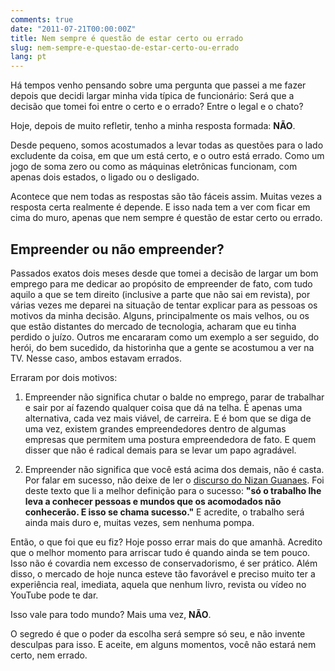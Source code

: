 ```yaml
---
comments: true
date: "2011-07-21T00:00:00Z"
title: Nem sempre é questão de estar certo ou errado
slug: nem-sempre-e-questao-de-estar-certo-ou-errado
lang: pt
---
```


Há tempos venho pensando sobre uma pergunta que passei a me fazer depois que decidi largar minha vida típica de funcionário: Será que a decisão que tomei foi entre o certo e o errado? Entre o legal e o chato?

Hoje, depois de muito refletir, tenho a minha resposta formada: **NÃO**.

Desde pequeno, somos acostumados a levar todas as questões para o lado excludente da coisa, em que um está certo, e o outro está errado. Como um jogo de soma zero ou como as máquinas eletrônicas funcionam, com apenas dois estados, o ligado ou o desligado.

Acontece que nem todas as respostas são tão fáceis assim. Muitas vezes a resposta certa realmente é depende. E isso nada tem a ver com ficar em cima do muro, apenas que nem sempre é questão de estar certo ou errado.

## Empreender ou não empreender?

Passados exatos dois meses desde que tomei a decisão de largar um bom emprego para me dedicar ao propósito de empreender de fato, com tudo aquilo a que se tem direito (inclusive a parte que não sai em revista), por várias vezes me deparei na situação de tentar explicar para as pessoas os motivos da minha decisão. Alguns, principalmente os mais velhos, ou os que estão distantes do mercado de tecnologia, acharam que eu tinha perdido o juízo. Outros me encararam como um exemplo a ser seguido, do herói, do bem sucedido, da historinha que a gente se acostumou a ver na TV. Nesse caso, ambos estavam errados.

Erraram por dois motivos:

1. Empreender não significa chutar o balde no emprego, parar de trabalhar e sair por aí fazendo qualquer coisa que dá na telha. É apenas uma alternativa, cada vez mais viável, de carreira. E é bom que se diga de uma vez, existem grandes empreendedores dentro de algumas empresas que permitem uma postura empreendedora de fato. E quem disser que não é radical demais para se levar um papo agradável.

2. Empreender não significa que você está acima dos demais, não é casta. Por falar em sucesso, não deixe de ler o [discurso do Nizan Guanaes](http://www.administradores.com.br/artigos/carreira/sucesso-nizan-guanaes/12199/). Foi deste texto que li a melhor definição para o sucesso: __"só o trabalho lhe leva a conhecer pessoas e mundos que os acomodados não conhecerão. E isso se chama sucesso."__ E acredite, o trabalho será ainda mais duro e, muitas vezes, sem nenhuma pompa.

Então, o que foi que eu fiz? Hoje posso errar mais do que amanhã. Acredito que o melhor momento para arriscar tudo é quando ainda se tem pouco. Isso não é covardia nem excesso de conservadorismo, é ser prático. Além disso, o mercado de hoje nunca esteve tão favorável e preciso muito ter a experiência real, imediata, aquela que nenhum livro, revista ou vídeo no YouTube pode te dar.

Isso vale para todo mundo? Mais uma vez, **NÃO**.

O segredo é que o poder da escolha será sempre só seu, e não invente desculpas para isso. E aceite, em alguns momentos, você não estará nem certo, nem errado.
